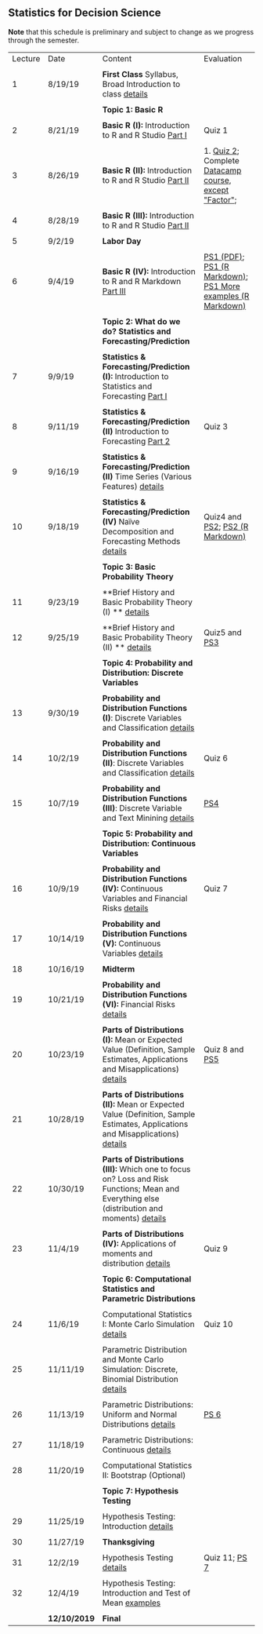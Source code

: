 ## Statistics for Decision Science

**Note** that this schedule is preliminary and subject to change as we progress through the semester. 


|         |                |                                                                                                                                                                                                    |                                                                                                                                    | 
|---------|----------------|----------------------------------------------------------------------------------------------------------------------------------------------------------------------------------------------------|------------------------------------------------------------------------------------------------------------------------------------| 
| Lecture | Date           | Content                                                                                                                                                                                            | Evaluation                                                                                                                         | 
|         |                |                                                                                                                                                                                                    |                                                                                                                                    | 
| 1       | 8/19/19        | **First Class** Syllabus, Broad Introduction to class [details](summary/lecture-firstday.md)                                                                                                       |                                                                                                                                    | 
|         |                |                                                                                                                                                                                                    |                                                                                                                                    | 
|         |                | **Topic 1: Basic R**                                                                                                                                                                               |                                                                                                                                    | 
|         |                |                                                                                                                                                                                                    |                                                                                                                                    | 
| 2       | 8/21/19        | **Basic R (I):** Introduction to R and R Studio  [Part I](summary/lecture-intro_to_R01.md)                                                                                                         | Quiz 1                                                                                                                             | 
|         |                |                                                                                                                                                                                                    |                                                                                                                                    | 
| 3       | 8/26/19        | **Basic R (II):** Introduction to R and R Studio  [Part II](summary/lecture-intro_to_R02.md)                                                                                                       | 1. [Quiz 2](quiz/quiz2.Rmd); Complete [Datacamp course, except "Factor"](https://www.datacamp.com/courses/free-introduction-to-r); | 
|         |                |                                                                                                                                                                                                    |                                                                                                                                    | 
| 4       | 8/28/19        | **Basic R (III):** Introduction to R and R Studio  [Part II](summary/lecture-intro_to_R02.md)                                                                                                      |                                                                                                                                    | 
|         |                |                                                                                                                                                                                                    |                                                                                                                                    | 
| 5       | 9/2/19         | **Labor Day**                                                                                                                                                                                      |                                                                                                                                    | 
|         |                |                                                                                                                                                                                                    |                                                                                                                                    | 
| 6       | 9/4/19         | **Basic R (IV):** Introduction to R and R Markdown  [Part III](summary/lecture-intro_to_R03.md)                                                                                                    | [PS1 (PDF)](ps/ps1.pdf); [PS1 (R Markdown)](ps/ps1.Rmd);  [PS1 More examples (R Markdown)](ps/ps1_datacamp.Rmd)                    | 
|         |                |                                                                                                                                                                                                    |                                                                                                                                    | 
|         |                | **Topic 2: What do we do? Statistics and Forecasting/Prediction**                                                                                                                                  |                                                                                                                                    | 
|         |                |                                                                                                                                                                                                    |                                                                                                                                    | 
| 7       | 9/9/19         | **Statistics & Forecasting/Prediction (I):** Introduction to Statistics and Forecasting [Part I](summary/lecture-intro_to_statistics01.md)                                                         |                                                                                                                                    | 
|         |                |                                                                                                                                                                                                    |                                                                                                                                    | 
| 8       | 9/11/19        | **Statistics & Forecasting/Prediction (II)** Introduction to Forecasting  [Part 2](summary/lecture-intro_to_statistics02.md)                                                                       | Quiz 3                                                                                                                             | 
|         |                |                                                                                                                                                                                                    |                                                                                                                                    | 
| 9       | 9/16/19        | **Statistics & Forecasting/Prediction (II)** Time Series (Various Features)  [details](summary/lecture-intro_to_statistics03.md)                                                                   |                                                                                                                                    | 
|         |                |                                                                                                                                                                                                    |                                                                                                                                    | 
| 10      | 9/18/19        | **Statistics & Forecasting/Prediction (IV)** Naïve Decomposition and Forecasting Methods  [details](summary/lecture-intro_to_statistics03.md)                                                      | Quiz4 and [PS2](ps/ps2.pdf); [PS2 (R Markdown)](ps/ps2.Rmd)                                                                        | 
|         |                |                                                                                                                                                                                                    |                                                                                                                                    | 
|         |                | **Topic 3: Basic Probability Theory**                                                                                                                                                              |                                                                                                                                    | 
|         |                |                                                                                                                                                                                                    |                                                                                                                                    | 
| 11      | 9/23/19        | **Brief History and Basic Probability Theory (I) ** [details](summary/lecture-intro_to_prob.md)                                                                                                    |                                                                                                                                    | 
|         |                |                                                                                                                                                                                                    |                                                                                                                                    | 
| 12      | 9/25/19        | **Brief History and Basic Probability Theory (II) ** [details](summary/lecture-intro_to_prob.md)                                                                                                   | Quiz5 and [PS3](ps/ps3.pdf)                                                                                                        | 
|         |                |                                                                                                                                                                                                    |                                                                                                                                    | 
|         |                | **Topic 4: Probability and Distribution: Discrete Variables**                                                                                                                                      |                                                                                                                                    | 
|         |                |                                                                                                                                                                                                    |                                                                                                                                    | 
| 13      | 9/30/19        | **Probability and Distribution Functions (I)**: Discrete Variables and Classification   [details](summary/lecture-random-variable_discrete.md)                                                     |                                                                                                                                    | 
|         |                |                                                                                                                                                                                                    |                                                                                                                                    | 
| 14      | 10/2/19        | **Probability and Distribution Functions (II)**: Discrete Variables and Classification   [details](summary/lecture-random-variable_discrete.md)                                                    | Quiz 6                                                                                                                             | 
|         |                |                                                                                                                                                                                                    |                                                                                                                                    | 
| 15      | 10/7/19        | **Probability and Distribution Functions (III)**: Discrete Variable and Text Minining [details](summary/lecture-text_analysis.md)                                                                  | [PS4](ps/ps4.pdf)                                                                                                                  | 
|         |                |                                                                                                                                                                                                    |                                                                                                                                    | 
|         |                | **Topic 5: Probability and Distribution: Continuous Variables**                                                                                                                                    |                                                                                                                                    | 
|         |                |                                                                                                                                                                                                    |                                                                                                                                    | 
| 16      | 10/9/19        | **Probability and Distribution Functions (IV):** Continuous Variables and Financial Risks [details](summary/lecture-random-variable_continuous.md)                                                 | Quiz 7                                                                                                                             | 
|         |                |                                                                                                                                                                                                    |                                                                                                                                    | 
| 17      | 10/14/19       | **Probability and Distribution Functions (V):** Continuous Variables  [details](summary/lecture-random-variable_continuous.md)                                                                     |                                                                                                                                    | 
|         |                |                                                                                                                                                                                                    |                                                                                                                                    | 
| 18      | 10/16/19       | **Midterm**                                                                                                                                                                                        |                                                                                                                                    | 
|         |                |                                                                                                                                                                                                    |                                                                                                                                    | 
| 19      | 10/21/19       | **Probability and Distribution Functions (VI):** Financial Risks  [details](summary/lecture-random-variable_continuous.md)                                                                         |                                                                                                                                    | 
|         |                |                                                                                                                                                                                                    |                                                                                                                                    | 
| 20      | 10/23/19       | **Parts of Distributions (I):** Mean or Expected Value (Definition, Sample Estimates, Applications and Misapplications) [details](summary/lecture-random-variable_continuous02.md)                 |  Quiz 8 and [PS5](ps/ps5.pdf)                                                                                                      | 
|         |                |                                                                                                                                                                                                    |                                                                                                                                    | 
| 21      | 10/28/19       | **Parts of Distributions (II):** Mean or Expected Value (Definition, Sample Estimates, Applications and Misapplications) [details](summary/lecture-random-variable_continuous02.md)                |                                                                                                                                    | 
|         |                |                                                                                                                                                                                                    |                                                                                                                                    | 
| 22      | 10/30/19       | **Parts of Distributions (III):** Which one to focus on? Loss and Risk Functions; Mean and Everything else (distribution and moments) [details](summary/lecture-random-variable_continuous03.md)   |                                                                                                                                    | 
|         |                |                                                                                                                                                                                                    |                                                                                                                                    | 
| 23      | 11/4/19        | **Parts of Distributions (IV):** Applications of moments and distribution [details](summary/lecture-random-variable_continuous04.md)                                                               | Quiz 9                                                                                                                             | 
|         |                |                                                                                                                                                                                                    |                                                                                                                                    | 
|         |                | **Topic 6: Computational Statistics and Parametric Distributions**                                                                                                                                 |                                                                                                                                    | 
|         |                |                                                                                                                                                                                                    |                                                                                                                                    | 
| 24      | 11/6/19        | Computational Statistics I: Monte Carlo Simulation   [details](summary/MC01.md)                                                                                                                    | Quiz 10                                                                                                                            | 
|         |                |                                                                                                                                                                                                    |                                                                                                                                    | 
| 25      | 11/11/19       | Parametric Distribution and Monte Carlo Simulation: Discrete, Binomial Distribution   [details](summary/MC01.md)                                                                                   |                                                                                                                                    | 
|         |                |                                                                                                                                                                                                    |                                                                                                                                    | 
| 26      | 11/13/19       | Parametric Distributions: Uniform and Normal Distributions  [details](summary/MC02.md)                                                                                                             | [PS 6](ps/ps6.pdf)                                                                                                                 | 
|         |                |                                                                                                                                                                                                    |                                                                                                                                    | 
| 27      | 11/18/19       | Parametric Distributions: Continuous  [details](summary/MC03.md)                                                                                                                                   |                                                                                                                                    | 
|         |                |                                                                                                                                                                                                    |                                                                                                                                    | 
| 28      | 11/20/19       | Computational Statistics II: Bootstrap (Optional)                                                                                                                                                  |                                                                                                                                    | 
|         |                |                                                                                                                                                                                                    |                                                                                                                                    | 
|         |                | **Topic 7: Hypothesis Testing**                                                                                                                                                                    |                                                                                                                                    | 
|         |                |                                                                                                                                                                                                    |                                                                                                                                    | 
| 29      | 11/25/19       | Hypothesis Testing: Introduction [details](summary/lecture-hypothesis_testing01.md)                                                                                                                |                                                                                                                                    | 
|         |                |                                                                                                                                                                                                    |                                                                                                                                    | 
| 30      | 11/27/19       | **Thanksgiving**                                                                                                                                                                                   |                                                                                                                                    | 
|         |                |                                                                                                                                                                                                    |                                                                                                                                    | 
| 31      | 12/2/19        | Hypothesis Testing [details](summary/lecture-hypothesis_testing01.md)                                                                                                                              | Quiz 11; [PS 7](ps/ps7.pdf)                                                                                                        | 
|         |                |                                                                                                                                                                                                    |                                                                                                                                    | 
| 32      | 12/4/19        | Hypothesis Testing: Introduction and Test of Mean     [examples](lecture/examples/testing02_tests.Rmd)                                                                                             |                                                                                                                                    | 
|         |                |                                                                                                                                                                                                    |                                                                                                                                    | 
|         | **12/10/2019** | **Final**                                                                                                                                                                                          |                                                                                                                                    | 

